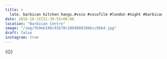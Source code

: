 ```yaml
---
title: >
  late. barbican kitchen hangs.#vsco #vscofilm #london #night #barbican
date: 2016-10-31T21:39:55+00:00
location: "Barbican Centre"
image: "/img/fb9eb190c91b70c288d88018bbcc9bb4.jpg"
draft: false
instagram: true
---
```


{{<photo src="/img/fb9eb190c91b70c288d88018bbcc9bb4.jpg">}}
